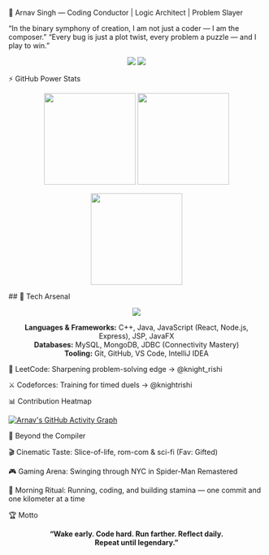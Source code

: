 🚀 Arnav Singh — Coding Conductor | Logic Architect | Problem Slayer

“In the binary symphony of creation, I am not just a coder — I am the composer.”
“Every bug is just a plot twist, every problem a puzzle — and I play to win.”

<p align="center"> <a href="https://www.linkedin.com/in/arnav-singh"></a> <a href="https://leetcode.com/u/knight_rishi/"><img src="https://img.shields.io/badge/LeetCode-knight__rishi-F89F1B?style=for-the-badge&logo=leetcode&logoColor=white"></a> <a href="https://codeforces.com/profile/knightrishi"><img src="https://img.shields.io/badge/Codeforces-knightrishi-1F8ACB?style=for-the-badge&logo=codeforces&logoColor=white"></a> </p>
⚡ GitHub Power Stats
<p align="center"> <img src="https://github-readme-stats.vercel.app/api?username=knightrishi&show_icons=true&theme=radical&hide_border=true" height="180" /> <img src="https://github-readme-streak-stats.herokuapp.com?user=knightrishi&theme=radical&hide_border=true" height="180" /> </p> <p align="center"> <img src="https://github-readme-stats.vercel.app/api/top-langs/?username=knightrishi&layout=compact&theme=radical&hide_border=true" height="180" /> </p>
## 🧠 Tech Arsenal  

<p align="center">
  <img src="https://skillicons.dev/icons?i=cpp,java,js,react,nodejs,express,mongodb,mysql,html,css,tailwind,git,github" />
</p>

<p align="center">
  <b>Languages & Frameworks:</b> C++, Java, JavaScript (React, Node.js, Express), JSP, JavaFX  
  <br/>
  <b>Databases:</b> MySQL, MongoDB, JDBC (Connectivity Mastery)  
  <br/>
  <b>Tooling:</b> Git, GitHub, VS Code, IntelliJ IDEA  
</p
🎯 DSA Battlefields

🏹 LeetCode: Sharpening problem-solving edge → @knight_rishi

⚔️ Codeforces: Training for timed duels → @knightrishi

📊 Contribution Heatmap

[![Arnav's GitHub Activity Graph](https://github-readme-activity-graph.vercel.app/graph?username=knightrishi&theme=react-dark&hide_border=true)](https://github.com/knightrishi)



🏃 Beyond the Compiler

🎬 Cinematic Taste: Slice-of-life, rom-com & sci-fi (Fav: Gifted)

🎮 Gaming Arena: Swinging through NYC in Spider-Man Remastered

🏃 Morning Ritual: Running, coding, and building stamina — one commit and one kilometer at a time

🏆 Motto
<p align="center"> <b>“Wake early. Code hard. Run farther. Reflect daily. <br/> Repeat until legendary.”</b> </p>
